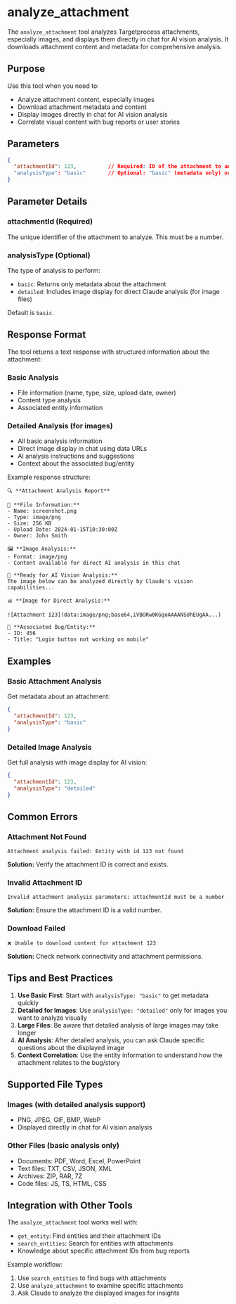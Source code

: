 # analyze_attachment

The `analyze_attachment` tool analyzes Targetprocess attachments, especially images, and displays them directly in chat for AI vision analysis. It downloads attachment content and metadata for comprehensive analysis.

## Purpose

Use this tool when you need to:
- Analyze attachment content, especially images
- Download attachment metadata and content
- Display images directly in chat for AI vision analysis
- Correlate visual content with bug reports or user stories

## Parameters

```json
{
  "attachmentId": 123,          // Required: ID of the attachment to analyze
  "analysisType": "basic"       // Optional: "basic" (metadata only) or "detailed" (includes image display)
}
```

## Parameter Details

### attachmentId (Required)
The unique identifier of the attachment to analyze. This must be a number.

### analysisType (Optional)
The type of analysis to perform:

- `basic`: Returns only metadata about the attachment
- `detailed`: Includes image display for direct Claude analysis (for image files)

Default is `basic`.

## Response Format

The tool returns a text response with structured information about the attachment:

### Basic Analysis
- File information (name, type, size, upload date, owner)
- Content type analysis
- Associated entity information

### Detailed Analysis (for images)
- All basic analysis information
- Direct image display in chat using data URLs
- AI analysis instructions and suggestions
- Context about the associated bug/entity

Example response structure:

```
🔍 **Attachment Analysis Report**

📁 **File Information:**
- Name: screenshot.png
- Type: image/png
- Size: 256 KB
- Upload Date: 2024-01-15T10:30:00Z
- Owner: John Smith

🖼️ **Image Analysis:**
- Format: image/png
- Content available for direct AI analysis in this chat

🤖 **Ready for AI Vision Analysis:**
The image below can be analyzed directly by Claude's vision capabilities...

📊 **Image for Direct Analysis:**

![Attachment 123](data:image/png;base64,iVBORw0KGgoAAAANSUhEUgAA...)

🔗 **Associated Bug/Entity:**
- ID: 456
- Title: "Login button not working on mobile"
```

## Examples

### Basic Attachment Analysis

Get metadata about an attachment:

```json
{
  "attachmentId": 123,
  "analysisType": "basic"
}
```

### Detailed Image Analysis

Get full analysis with image display for AI vision:

```json
{
  "attachmentId": 123,
  "analysisType": "detailed"
}
```

## Common Errors

### Attachment Not Found
```
Attachment analysis failed: Entity with id 123 not found
```
**Solution:** Verify the attachment ID is correct and exists.

### Invalid Attachment ID
```
Invalid attachment analysis parameters: attachmentId must be a number
```
**Solution:** Ensure the attachment ID is a valid number.

### Download Failed
```
❌ Unable to download content for attachment 123
```
**Solution:** Check network connectivity and attachment permissions.

## Tips and Best Practices

1. **Use Basic First**: Start with `analysisType: "basic"` to get metadata quickly
2. **Detailed for Images**: Use `analysisType: "detailed"` only for images you want to analyze visually
3. **Large Files**: Be aware that detailed analysis of large images may take longer
4. **AI Analysis**: After detailed analysis, you can ask Claude specific questions about the displayed image
5. **Context Correlation**: Use the entity information to understand how the attachment relates to the bug/story

## Supported File Types

### Images (with detailed analysis support)
- PNG, JPEG, GIF, BMP, WebP
- Displayed directly in chat for AI vision analysis

### Other Files (basic analysis only)
- Documents: PDF, Word, Excel, PowerPoint
- Text files: TXT, CSV, JSON, XML
- Archives: ZIP, RAR, 7Z
- Code files: JS, TS, HTML, CSS

## Integration with Other Tools

The `analyze_attachment` tool works well with:

- `get_entity`: Find entities and their attachment IDs
- `search_entities`: Search for entities with attachments
- Knowledge about specific attachment IDs from bug reports

Example workflow:
1. Use `search_entities` to find bugs with attachments
2. Use `analyze_attachment` to examine specific attachments
3. Ask Claude to analyze the displayed images for insights
